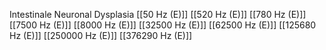 Intestinale Neuronal Dysplasia
[[50 Hz (E)]]
[[520 Hz (E)]]
[[780 Hz (E)]]
[[7500 Hz (E)]]
[[8000 Hz (E)]]
[[32500 Hz (E)]]
[[62500 Hz (E)]]
[[125680 Hz (E)]]
[[250000 Hz (E)]]
[[376290 Hz (E)]]
